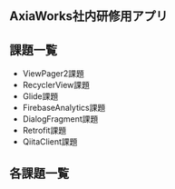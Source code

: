 ## AxiaWorks社内研修用アプリ


## 課題一覧
- ViewPager2課題
- RecyclerView課題
- Glide課題
- FirebaseAnalytics課題
- DialogFragment課題
- Retrofit課題
- QiitaClient課題

## 各課題一覧
